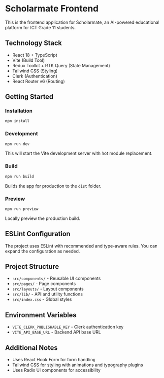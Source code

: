 # Scholarmate Frontend

This is the frontend application for Scholarmate, an AI-powered educational platform for ICT Grade 11 students.

## Technology Stack
- React 18 + TypeScript
- Vite (Build Tool)
- Redux Toolkit + RTK Query (State Management)
- Tailwind CSS (Styling)
- Clerk (Authentication)
- React Router v6 (Routing)

## Getting Started

### Installation
```bash
npm install
```

### Development
```bash
npm run dev
```
This will start the Vite development server with hot module replacement.

### Build
```bash
npm run build
```
Builds the app for production to the `dist` folder.

### Preview
```bash
npm run preview
```
Locally preview the production build.

## ESLint Configuration
The project uses ESLint with recommended and type-aware rules. You can expand the configuration as needed.

## Project Structure
- `src/components/` - Reusable UI components
- `src/pages/` - Page components
- `src/layouts/` - Layout components
- `src/lib/` - API and utility functions
- `src/index.css` - Global styles

## Environment Variables
- `VITE_CLERK_PUBLISHABLE_KEY` - Clerk authentication key
- `VITE_API_BASE_URL` - Backend API base URL

## Additional Notes
- Uses React Hook Form for form handling
- Tailwind CSS for styling with animations and typography plugins
- Uses Radix UI components for accessibility
